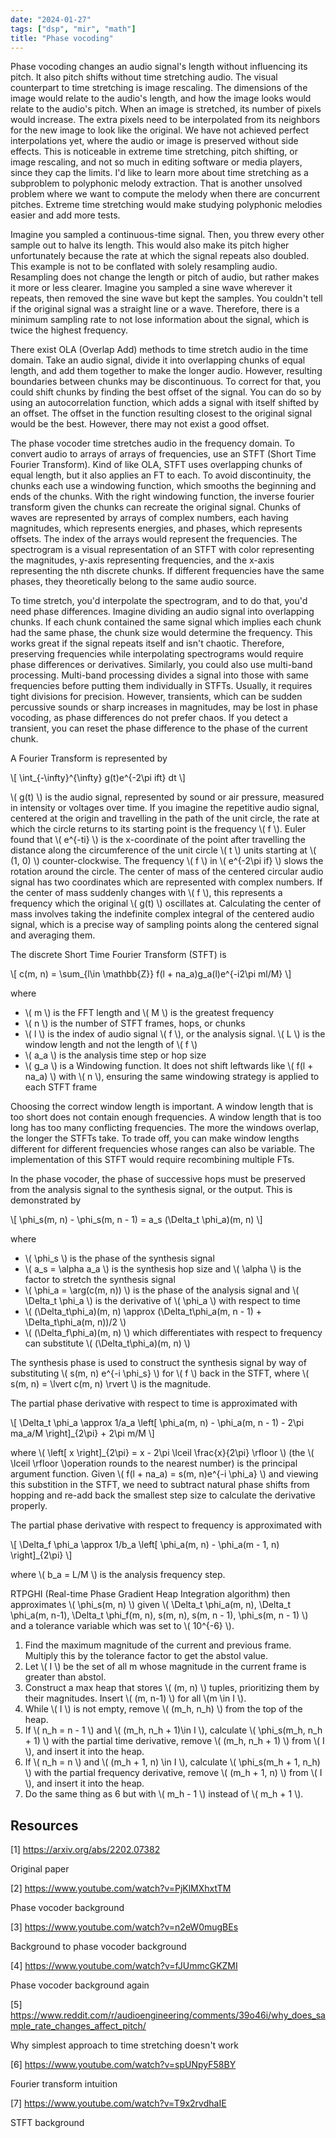```yaml
---
date: "2024-01-27"
tags: ["dsp", "mir", "math"]
title: "Phase vocoding"
---
```


Phase vocoding changes an audio signal's length without influencing its pitch. It also pitch shifts without time stretching audio. The visual counterpart to time stretching is image rescaling. The dimensions of the image would relate to the audio's length, and how the image looks would relate to the audio's pitch. When an image is stretched, its number of pixels would increase. The extra pixels need to be interpolated from its neighbors for the new image to look like the original. We have not achieved perfect interpolations yet, where the audio or image is preserved without side effects. This is noticeable in extreme time stretching, pitch shifting, or image rescaling, and not so much in editing software or media players, since they cap the limits. I'd like to learn more about time stretching as a subproblem to polyphonic melody extraction. That is another unsolved problem where we want to compute the melody when there are concurrent pitches. Extreme time stretching would make studying polyphonic melodies easier and add more tests.

Imagine you sampled a continuous-time signal. Then, you threw every other sample out to halve its length. This would also make its pitch higher unfortunately because the rate at which the signal repeats also doubled. This example is not to be conflated with solely resampling audio. Resampling does not change the length or pitch of audio, but rather makes it more or less clearer. Imagine you sampled a sine wave wherever it repeats, then removed the sine wave but kept the samples. You couldn't tell if the original signal was a straight line or a wave. Therefore, there is a minimum sampling rate to not lose information about the signal, which is twice the highest frequency.

There exist OLA (Overlap Add) methods to time stretch audio in the time domain. Take an audio signal, divide it into overlapping chunks of equal length, and add them together to make the longer audio. However, resulting boundaries between chunks may be discontinuous. To correct for that, you could shift chunks by finding the best offset of the signal. You can do so by using an autocorrelation function, which adds a signal with itself shifted by an offset. The offset in the function resulting closest to the original signal would be the best. However, there may not exist a good offset.

The phase vocoder time stretches audio in the frequency domain. To convert audio to arrays of arrays of frequencies, use an STFT (Short Time Fourier Transform). Kind of like OLA, STFT uses overlapping chunks of equal length, but it also applies an FT to each. To avoid discontinuity, the chunks each use a windowing function, which smooths the beginning and ends of the chunks. With the right windowing function, the inverse fourier transform given the chunks can recreate the original signal. Chunks of waves are represented by arrays of complex numbers, each having magnitudes, which represents energies, and phases, which represents offsets. The index of the arrays would represent the frequencies. The spectrogram is a visual representation of an STFT with color representing the magnitudes, y-axis representing frequencies, and the x-axis representing the nth discrete chunks. If different frequencies have the same phases, they theoretically belong to the same audio source.

To time stretch, you'd interpolate the spectrogram, and to do that, you'd need phase differences. Imagine dividing an audio signal into overlapping chunks. If each chunk contained the same signal which implies each chunk had the same phase, the chunk size would determine the frequency. This works great if the signal repeats itself and isn't chaotic. Therefore, preserving frequencies while interpolating spectrograms would require phase differences or derivatives. Similarly, you could also use multi-band processing. Multi-band processing divides a signal into those with same frequencies before putting them individually in STFTs. Usually, it requires tight divisions for precision. However, transients, which can be sudden percussive sounds or sharp increases in magnitudes, may be lost in phase vocoding, as phase differences do not prefer chaos. If you detect a transient, you can reset the phase difference to the phase of the current chunk.

A Fourier Transform is represented by

\\[ \int_{-\infty}^{\infty} g(t)e^{-2\pi ift} dt \\]

\\( g(t) \\) is the audio signal, represented by sound or air pressure, measured in intensity or voltages over time. If you imagine the repetitive audio signal, centered at the origin and travelling in the path of the unit circle, the rate at which the circle returns to its starting point is the frequency \\( f \\). Euler found that \\( e^{-ti} \\) is the x-coordinate of the point after travelling the distance along the circumference of the unit circle \\( t \\) units starting at \\( (1, 0) \\) counter-clockwise. The frequency \\( f \\) in \\( e^{-2\pi if} \\) slows the rotation around the circle. The center of mass of the centered circular audio signal has two coordinates which are represented with complex numbers. If the center of mass suddenly changes with \\( f \\), this represents a frequency which the original \\( g(t) \\) oscillates at. Calculating the center of mass involves taking the indefinite complex integral of the centered audio signal, which is a precise way of sampling points along the centered signal and averaging them.

The discrete Short Time Fourier Transform (STFT) is

\\[ c(m, n) = \sum\_{l\in \mathbb{Z}} f(l + na_a)g_a(l)e^{-i2\pi ml/M} \\]

where

- \\( m \\) is the FFT length and \\( M \\) is the greatest frequency
- \\( n \\) is the number of STFT frames, hops, or chunks
- \\( l \\) is the index of audio signal \\( f \\), or the analysis signal. \\( L \\) is the window length and not the length of \\( f \\)
- \\( a_a \\) is the analysis time step or hop size
- \\( g_a \\) is a Windowing function. It does not shift leftwards like \\( f(l + na_a) \\) with \\( n \\), ensuring the same windowing strategy is applied to each STFT frame

Choosing the correct window length is important. A window length that is too short does not contain enough frequencies. A window length that is too long has too many conflicting frequencies. The more the windows overlap, the longer the STFTs take. To trade off, you can make window lengths different for different frequencies whose ranges can also be variable. The implementation of this STFT would require recombining multiple FTs.

In the phase vocoder, the phase of successive hops must be preserved from the analysis signal to the synthesis signal, or the output. This is demonstrated by

\\[ \phi_s(m, n) - \phi_s(m, n - 1) = a_s (\Delta_t \phi_a)(m, n) \\]

where 

- \\( \phi_s \\) is the phase of the synthesis signal
- \\( a_s = \alpha a_a \\) is the synthesis hop size and \\( \alpha \\) is the factor to stretch the synthesis signal
- \\( \phi_a = \arg(c(m, n)) \\) is the phase of the analysis signal and \\( \Delta_t \phi_a \\) is the derivative of \\( \phi_a \\) with respect to time
- \\( (\Delta_t\phi_a)(m, n) \approx (\Delta_t\phi_a(m, n - 1) + \Delta_t\phi_a(m, n))/2 \\)
- \\( (\Delta_f\phi_a)(m, n) \\) which differentiates with respect to frequency can substitute \\( (\Delta_t\phi_a)(m, n) \\)

The synthesis phase is used to construct the synthesis signal by way of substituting \\( s(m, n) e^{-i \phi_s} \\) for \\( f \\) back in the STFT, where \\( s(m, n) = \lvert c(m, n) \rvert \\) is the magnitude.

The partial phase derivative with respect to time is approximated with

\\[ \Delta_t \phi_a \approx 1/a_a \left[ \phi_a(m, n) - \phi_a(m, n - 1) - 2\pi ma_a/M \right]_{2\pi} + 2\pi m/M \\]

where \\( \left[ x \right]_{2\pi} = x - 2\pi \lceil \frac{x}{2\pi} \rfloor \\) (the \\( \lceil \rfloor \\)operation rounds to the nearest number) is the principal argument function. Given \\( f(l + na_a) = s(m, n)e^{-i \phi_a} \\) and viewing this substition in the STFT, we need to subtract natural phase shifts from hopping and re-add back the smallest step size to calculate the derivative properly.

The partial phase derivative with respect to frequency is approximated with

\\[ \Delta_f \phi_a \approx 1/b_a \left[ \phi_a(m, n) - \phi_a(m - 1, n) \right]_{2\pi} \\]

where \\( b_a = L/M \\) is the analysis frequency step.

RTPGHI (Real-time Phase Gradient Heap Integration algorithm) then approximates \\( \phi_s(m, n) \\) given \\( \Delta_t \phi_a(m, n), \Delta_t \phi_a(m, n-1), \Delta_t \phi_f(m, n), s(m, n), s(m, n - 1), \phi_s(m, n - 1) \\) and a tolerance variable which was set to \\( 10^{-6} \\).

1. Find the maximum magnitude of the current and previous frame. Multiply this by the tolerance factor to get the abstol value.
2. Let \\( I \\) be the set of all m whose magnitude in the current frame is greater than abstol.
3. Construct a max heap that stores \\( (m, n) \\) tuples, prioritizing them by their magnitudes. Insert \\( (m, n-1) \\) for all \\(m \in I \\).
4. While \\( I \\) is not empty, remove \\( (m_h, n_h) \\) from the top of the heap. 
5. If \\( n_h = n - 1 \\) and \\( (m_h, n_h + 1)\in I \\), calculate \\( \phi_s(m_h, n_h + 1) \\) with the partial time derivative, remove \\( (m_h, n_h + 1) \\) from \\( I \\), and insert it into the heap.
6. If \\( n_h = n \\) and \\( (m_h + 1, n) \in I \\), calculate \\( \phi_s(m_h + 1, n_h) \\) with the partial frequency derivative, remove \\( (m_h + 1, n) \\) from \\( I \\), and insert it into the heap.
7. Do the same thing as 6 but with \\( m_h - 1 \\) instead of \\( m_h + 1 \\).

## Resources

<a id="1">[1]</a>
https://arxiv.org/abs/2202.07382

Original paper

<a id="2">[2]</a>
https://www.youtube.com/watch?v=PjKlMXhxtTM

Phase vocoder background

<a id="3">[3]</a>
https://www.youtube.com/watch?v=n2eW0mugBEs

Background to phase vocoder background

<a id="4">[4]</a>
https://www.youtube.com/watch?v=fJUmmcGKZMI

Phase vocoder background again

<a id="5">[5]</a>
https://www.reddit.com/r/audioengineering/comments/39o46i/why_does_sample_rate_changes_affect_pitch/

Why simplest approach to time stretching doesn't work

<a id="6">[6]</a>
https://www.youtube.com/watch?v=spUNpyF58BY

Fourier transform intuition

<a id="7">[7]</a>
https://www.youtube.com/watch?v=T9x2rvdhaIE

STFT background
